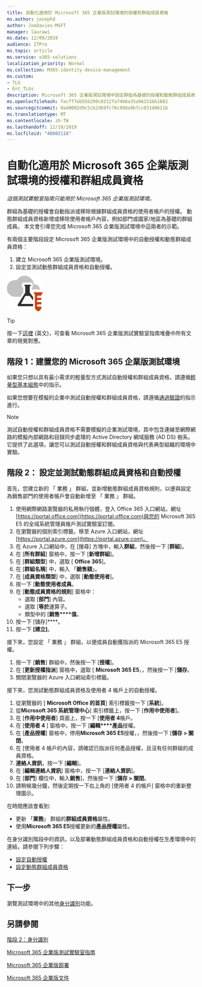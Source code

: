```yaml
---
title: 自動化適用於 Microsoft 365 企業版測試環境的授權和群組成員資格
ms.author: josephd
author: JoeDavies-MSFT
manager: laurawi
ms.date: 12/09/2019
audience: ITPro
ms.topic: article
ms.service: o365-solutions
localization_priority: Normal
ms.collection: M365-identity-device-management
ms.custom:
- TLG
- Ent_TLGs
description: Microsoft 365 企業版測試環境中設定群組為基礎的授權和動態群組成員資格。
ms.openlocfilehash: facff7eb556299c0312fa7488a35a96151bb1882
ms.sourcegitcommit: 0ad0092d9c5cb2d69fc70c990a9b7cc03140611b
ms.translationtype: MT
ms.contentlocale: zh-TW
ms.lasthandoff: 12/19/2019
ms.locfileid: "40802118"
---
```

# <a name="automate-licensing-and-group-membership-for-your-microsoft-365-enterprise-test-environment"></a>自動化適用於 Microsoft 365 企業版測試環境的授權和群組成員資格

*這個測試實驗室指南只能用於 Microsoft 365 企業版測試環境。*

群組為基礎的授權會自動指派或移除根據群組成員資格的使用者帳戶的授權。 動態群組成員資格新增或移除使用者帳戶內容，例如部門或國家/地區為基礎的群組成員。 本文會引導您完成 Microsoft 365 企業版測試環境中這兩者的示範。

有兩個主要階段設定 Microsoft 365 企業版測試環境中的自動授權和動態群組成員資格：

1. 建立 Microsoft 365 企業版測試環境。
2. 設定並測試動態群組成員資格和自動授權。

![Microsoft Cloud 的測試實驗室指南](media/m365-enterprise-test-lab-guides/cloud-tlg-icon.png) 
    
> [!TIP]
> 按一下[這裡](media/m365-enterprise-test-lab-guides/Microsoft365EnterpriseTLGStack.pdf) (英文)，可查看 Microsoft 365 企業版測試實驗室指南堆疊中所有文章的視覺對應。
  
## <a name="phase-1-build-out-your-microsoft-365-enterprise-test-environment"></a>階段 1：建置您的 Microsoft 365 企業版測試環境

如果您只想以具有最小需求的輕量型方式測試自動授權和群組成員資格，請遵循[輕量型基本組態](lightweight-base-configuration-microsoft-365-enterprise.md)中的指示。
  
如果您想要在模擬的企業中測試自動授權和群組成員資格，請遵循[通過驗證](pass-through-auth-m365-ent-test-environment.md)的指示進行。
  
> [!NOTE]
> 測試自動授權和群組成員資格不需要模擬的企業測試環境，其中包含連線至網際網路的模擬內部網路和目錄同步處理的 Active Directory 網域服務 (AD DS) 樹系。 它提供了此選項，讓您可以測試自動授權和群組成員資格與代表典型組織的環境中實驗。 
  
## <a name="phase-2-configure-and-test-dynamic-group-membership-and-automatic-licensing"></a>階段 2： 設定並測試動態群組成員資格和自動授權

首先，您建立新的 「 業務 」 群組，並新增動態群組成員資格規則，以便與設定為銷售部門的使用者帳戶會自動新增至 「 業務 」 群組。

1. 使用網際網路瀏覽器的私用執行個體，登入 Office 365 入口網站，網址[https://portal.office.com](https://portal.office.com)與您的 Microsoft 365 E5 的全域系統管理員帳戶測試實驗室訂閱。
2. 在瀏覽器的個別索引標籤，移至 Azure 入口網站，網址[https://portal.azure.com](https://portal.azure.com)。
3. 在 Azure 入口網站中，在 [搜尋] 方塊中，輸入**群組**，然後按一下 [**群組**]。
4. 在 [**所有群組**] 窗格中，按一下 [**新增群組**]。
5. 在 [**群組類型**] 中，選取 [ **Office 365**]。
6. 在 [**群組名稱**] 中，輸入 「**銷售額**」。
7. 在 [**成員資格類型**] 中，選取 [**動態使用者**]。
8. 按一下 [**動態使用者成員**。
9. 在 [**動態成員資格的規則**] 窗格中： 
   - 選取 [**部門**] 內容。
   - 選取 [**等於**運算子。
   - 類型中的 [**銷售****值**。
10. 按一下 [儲存]****。
11. 按一下 **[建立]**。

接下來，您設定 「 業務 」 群組，以便成員自動獲指派的 Microsoft 365 E5 授權。

1. 按一下 [**銷售**] 群組中，然後按一下 [**授權**]。
2. 在 [**更新授權指派**] 窗格中，選取 [ **Microsoft 365 E5**，，然後按一下 [**儲存**。
3. 關閉瀏覽器的 Azure 入口網站索引標籤。

接下來，您測試動態群組成員資格及使用者 4 帳戶上的自動授權。 

1. 從瀏覽器的 [ **Microsoft Office 的首頁**] 索引標籤按一下 [**系統**]。
2. 從**Microsoft 365 系統管理中心**] 索引標籤上，按一下 [**作用中使用者**]。
3. 在 [**作用中使用者**] 頁面上，按一下 [**使用者 4**帳戶。
4. 在 [**使用者 4** ] 窗格中，按一下 [**編輯****產品**授權。
5. 在 [**產品授權**] 窗格中，停用**Microsoft 365 E5**授權，，然後按一下 [**儲存 > 關閉**。
6. 在 [使用者 4 帳戶的內容，請確認已指派任何產品授權，且沒有任何群組的成員資格。
7. **連絡人資訊**，按一下 [**編輯**]。
8. 在 [**編輯連絡人資訊**] 窗格中，按一下 [**連絡人資訊**]。
9. 在 [**部門**] 欄位中，輸入**銷售**]，然後按一下 [**儲存 > 關閉**。
10. 請稍候幾分鐘，然後定期按一下右上角的 [使用者 4 的帳戶] 窗格中的重新整理圖示。 

在時間應該會看到:

- 更新 「**業務**」 群組的**群組成員資格**屬性。
- 使用**Microsoft 365 E5**授權更新的**產品授權**屬性。

在身分識別階段中的資訊，以及部署動態群組成員資格和自動授權在生產環境中的連結，請參閱下列步驟：

- [設定自動授權](identity-use-group-management.md#identity-group-license)
- [設定動態群組成員資格](identity-use-group-management.md#identity-dyn-groups)

## <a name="next-step"></a>下一步

瀏覽測試環境中的其他[身分識別](m365-enterprise-test-lab-guides.md#identity)功能。

## <a name="see-also"></a>另請參閱

[階段 2：身分識別](identity-infrastructure.md)

[Microsoft 365 企業版測試實驗室指南](m365-enterprise-test-lab-guides.md)

[Microsoft 365 企業版部署](deploy-microsoft-365-enterprise.md)

[Microsoft 365 企業版文件](https://docs.microsoft.com/microsoft-365-enterprise/)
